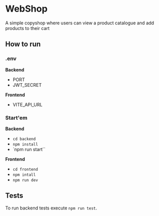 # WebShop
A simple copyshop where users can view a product catalogue and add products to their cart

## How to run

### .env

**Backend**
- PORT
- JWT_SECRET

**Frontend**

- VITE_API_URL

### Start'em

**Backend** 
- `cd backend`
- `npm install`
- `npm run start``

**Frontend**
- `cd frontend`
- `npm intall`
- `npm run dev`

## Tests

To run backend tests execute `npm run test`.